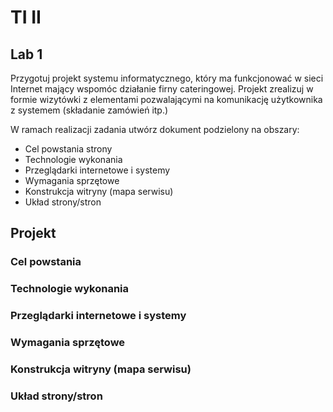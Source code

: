 # TI II

## Lab 1

Przygotuj projekt systemu informatycznego, który ma funkcjonować w sieci Internet mający wspomóc działanie firny cateringowej. Projekt zrealizuj w formie wizytówki z elementami pozwalającymi na komunikację użytkownika z systemem (składanie zamówień itp.)

W ramach realizacji zadania utwórz dokument podzielony na obszary:

-	Cel powstania strony
-	Technologie wykonania
-	Przeglądarki internetowe i systemy
-	Wymagania sprzętowe
-	Konstrukcja witryny (mapa serwisu)
-	Układ strony/stron

## Projekt

### Cel powstania

### Technologie wykonania

### Przeglądarki internetowe i systemy

### Wymagania sprzętowe

### Konstrukcja witryny (mapa serwisu)

### Układ strony/stron
